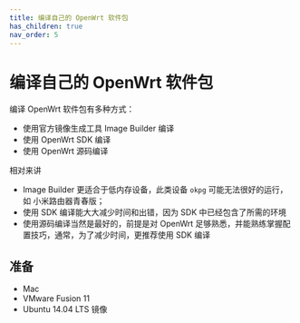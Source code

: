 ```yaml
---
title: 编译自己的 OpenWrt 软件包
has_children: true
nav_order: 5
---
```


# 编译自己的 OpenWrt 软件包

编译 OpenWrt 软件包有多种方式：

* 使用官方镜像生成工具 Image Builder 编译
* 使用 OpenWrt SDK 编译
* 使用 OpenWrt 源码编译

相对来讲

* Image Builder 更适合于低内存设备，此类设备 `okpg` 可能无法很好的运行，如 小米路由器青春版；
* 使用 SDK 编译能大大减少时间和出错，因为 SDK 中已经包含了所需的环境
* 使用源码编译当然是最好的，前提是对 OpenWrt 足够熟悉，并能熟练掌握配置技巧，通常，为了减少时间，更推荐使用 SDK 编译

## 准备

* Mac
* VMware Fusion 11
* Ubuntu 14.04 LTS 镜像